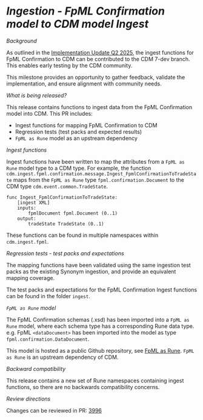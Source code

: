 # _Ingestion - FpML Confirmation model to CDM model Ingest_

_Background_

As outlined in the [Implementation Update Q2 2025](https://github.com/finos/common-domain-model/issues/3364#issuecomment-2957178892), the ingest functions for FpML Confirmation to CDM can be contributed to the CDM 7-dev branch. This enables early testing by the CDM community.

This milestone provides an opportunity to gather feedback, validate the implementation, and ensure alignment with community needs.

_What is being released?_

This release contains functions to ingest data from the FpML Confirmation model into CDM. This PR includes:

- Ingest functions for mapping FpML Confirmation to CDM
- Regression tests (test packs and expected results)
- `FpML as Rune` model as an upstream dependency

_Ingest functions_

Ingest functions have been written to map the attributes from a `FpML as Rune` model type to a CDM type.  For example, the function `cdm.ingest.fpml.confirmation.message.Ingest_FpmlConfirmationToTradeState` maps from the `FpML as Rune` type `fpml.confirmation.Document` to the CDM type `cdm.event.common.TradeState`.

```
func Ingest_FpmlConfirmationToTradeState:
    [ingest XML]
    inputs:
        fpmlDocument fpml.Document (0..1)
    output:
        tradeState TradeState (0..1)
```

These functions can be found in multiple namespaces within `cdm.ingest.fpml`.

_Regression tests - test packs and expectations_

The mapping functions have been validated using the same ingestion test packs as the existing Synonym ingestion, and provide an equivalent mapping coverage.

The test packs and expectations for the FpML Confirmation Ingest functions can be found in the folder `ingest`.

_`FpML as Rune` model_

The FpML Confirmation schemas (.xsd) has been imported into a `FpML as Rune` model, where each schema type has a corresponding Rune data type.  e.g. FpML `<dataDocument>` has been imported into the model as type `fpml.confirmation.DataDocument`.

This model is hosted as a public Github repository, see [FpML as Rune](https://github.com/rosetta-models/rune-fpml).  `FpML as Rune` is an upstream dependency of CDM.

_Backward compatibility_

This release contains a new set of Rune namespaces containing ingest functions, so there are no backwards compatibility concerns.

_Review directions_

Changes can be reviewed in PR: [3996](https://github.com/finos/common-domain-model/pull/3996)